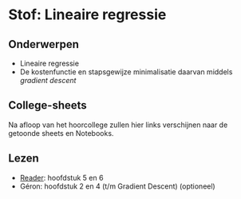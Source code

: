 # Stof: Lineaire regressie

## Onderwerpen

* Lineaire regressie
* De kostenfunctie en stapsgewijze minimalisatie daarvan middels _gradient descent_

## College-sheets

Na afloop van het hoorcollege zullen hier links verschijnen naar de getoonde sheets en Notebooks.

## Lezen

* [Reader](https://blackboard.hanze.nl/bbcswebdav/pid-6341209-dt-content-rid-108927618_2/xid-108927618_2): hoofdstuk 5 en 6
* Géron: hoofdstuk 2 en 4 (t/m Gradient Descent) (optioneel)